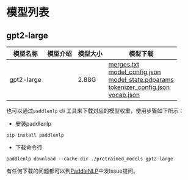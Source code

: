 #  模型列表

## gpt2-large

| 模型名称 | 模型介绍 | 模型大小  | 模型下载 |
| --- | --- | --- | --- |
|gpt2-large|  | 2.88G | [merges.txt](https://bj.bcebos.com/paddlenlp/models/community/gpt2-large/merges.txt)<br>[model_config.json](https://bj.bcebos.com/paddlenlp/models/community/gpt2-large/model_config.json)<br>[model_state.pdparams](https://bj.bcebos.com/paddlenlp/models/community/gpt2-large/model_state.pdparams)<br>[tokenizer_config.json](https://bj.bcebos.com/paddlenlp/models/community/gpt2-large/tokenizer_config.json)<br>[vocab.json](https://bj.bcebos.com/paddlenlp/models/community/gpt2-large/vocab.json) |

也可以通过`paddlenlp` cli 工具来下载对应的模型权重，使用步骤如下所示：

* 安装paddlenlp

```shell
pip install paddlenlp
```

* 下载命令行

```shell
paddlenlp download --cache-dir ./pretrained_models gpt2-large
```

有任何下载的问题都可以到[PaddleNLP](https://github.com/PaddlePaddle/PaddleNLP)中发Issue提问。